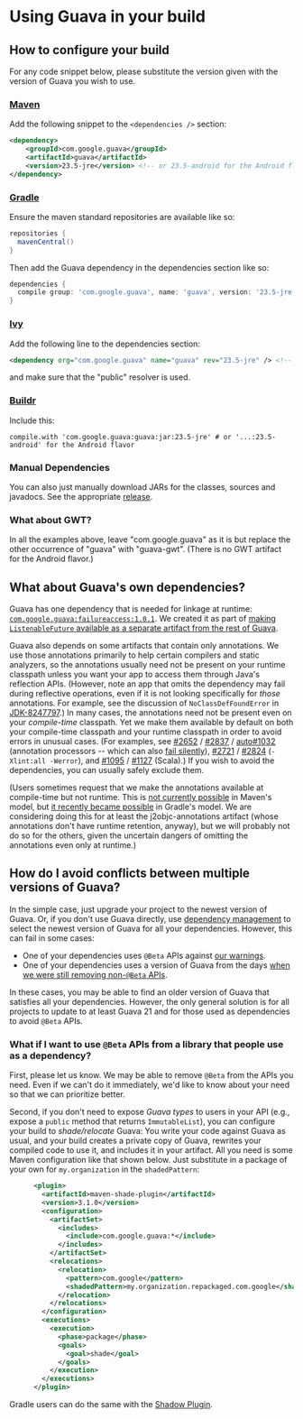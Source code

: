# Using Guava in your build

## How to configure your build

For any code snippet below, please substitute the version given with the version
of Guava you wish to use.

### [Maven](http://maven.apache.org)

Add the following snippet to the `<dependencies />` section:

```xml
<dependency>
    <groupId>com.google.guava</groupId>
    <artifactId>guava</artifactId>
    <version>23.5-jre</version> <!-- or 23.5-android for the Android flavor -->
</dependency>
```

### [Gradle](http://www.gradle.org/)

Ensure the maven standard repositories are available like so:

```groovy
repositories {
  mavenCentral()
}
```

Then add the Guava dependency in the dependencies section like so:

```groovy
dependencies {
  compile group: 'com.google.guava', name: 'guava', version: '23.5-jre' # or 23.5-android for the Android flavor
}
```

### [Ivy](http://ant.apache.org/ivy/)

Add the following line to the dependencies section:

```xml
<dependency org="com.google.guava" name="guava" rev="23.5-jre" /> <!-- or rev="23.5-android" for the Android flavor -->
```

and make sure that the "public" resolver is used.

### [Buildr](http://buildr.apache.org)

Include this:

```buildr
compile.with 'com.google.guava:guava:jar:23.5-jre' # or '...:23.5-android' for the Android flavor
```

### Manual Dependencies

You can also just manually download JARs for the classes, sources and javadocs.
See the appropriate [release](https://github.com/google/guava/releases).

### What about GWT?

In all the examples above, leave "com.google.guava" as it is but replace the
other occurrence of "guava" with "guava-gwt". (There is no GWT artifact for the
Android flavor.)

## What about Guava's own dependencies?

Guava has one dependency that is needed for linkage at runtime:
[`com.google.guava:failureaccess:1.0.1`](https://repo1.maven.org/maven2/com/google/guava/failureaccess/1.0.1/).
We created it as part of [making `ListenableFuture` available as a separate
artifact from the rest of
Guava](https://groups.google.com/g/guava-announce/c/Km82fZG68Sw).

Guava also depends on some artifacts that contain only annotations. We use those
annotations primarily to help certain compilers and static analyzers, so the
annotations usually need not be present on your runtime classpath unless you
want your app to access them through Java's reflection APIs. (However, note an
app that omits the dependency may fail during reflective operations, even if it
is not looking specifically for *those* annotations. For example, see the
discussion of `NoClassDefFoundError` in
[JDK-8247797](https://bugs.openjdk.java.net/browse/JDK-8247797).) In many cases,
the annotations need not be present even on your *compile-time* classpath. Yet
we make them available by default on both your compile-time classpath and your
runtime classpath in order to avoid errors in unusual cases. (For examples, see
[#2652](https://github.com/google/guava/pull/2652) /
[#2837](https://github.com/google/guava/issues/2837) /
[auto#1032](https://github.com/google/auto/issues/1032) (annotation
processors -- which can also
[fail silently](https://github.com/google/guava/pull/3649#issuecomment-540050747)),
[#2721](https://github.com/google/guava/issues/2721) /
[#2824](https://github.com/google/guava/issues/2824) (`-Xlint:all -Werror`), and
[#1095](https://github.com/google/guava/issues/1095) /
[#1127](https://github.com/google/guava/issues/1127) (Scala).) If you wish to
avoid the dependencies, you can usually safely exclude them.

(Users sometimes request that we make the annotations available at compile-time
but not runtime. This is
[not currently possible](https://issues.apache.org/jira/browse/MNG-2205?focusedCommentId=16267311&page=com.atlassian.jira.plugin.system.issuetabpanels:comment-tabpanel#comment-16267311)
in Maven's model, but
[it recently became possible](https://github.com/google/guava/pull/3683) in
Gradle's model. We are considering doing this for at least the
j2objc-annotations artifact (whose annotations don't have runtime retention,
anyway), but we will probably not do so for the others, given the uncertain
dangers of omitting the annotations even only at runtime.)

## How do I avoid conflicts between multiple versions of Guava?

In the simple case, just upgrade your project to the newest version of Guava.
Or, if you don't use Guava directly, use [dependency management] to select the
newest version of Guava for all your dependencies. However, this can fail in
some cases:

-   One of your dependencies uses `@Beta` APIs against [our
    warnings][important-warnings].
-   One of your dependencies uses a version of Guava from the days [when we were
    still removing non-`@Beta` APIs][important-warnings].

In these cases, you may be able to find an older version of Guava that satisfies
all your dependencies. However, the only general solution is for all projects to
update to at least Guava 21 and for those used as dependencies to avoid `@Beta`
APIs.

### What if I want to use `@Beta` APIs from a library that people use as a dependency?

First, please let us know. We may be able to remove `@Beta` from the APIs you
need. Even if we can't do it immediately, we'd like to know about your need so
that we can prioritize better.

Second, if you don't need to expose *Guava types* to users in your API (e.g.,
expose a `public` method that returns `ImmutableList`), you can configure your
build to *shade/relocate* Guava: You write your code against Guava as usual,
and your build creates a private copy of Guava, rewrites your compiled code to
use it, and includes it in your artifact. All you need is some Maven
configuration like that shown below. Just substitute in a package of your own
for `my.organization` in the `shadedPattern`:

```xml
      <plugin>
        <artifactId>maven-shade-plugin</artifactId>
        <version>3.1.0</version>
        <configuration>
          <artifactSet>
            <includes>
              <include>com.google.guava:*</include>
            </includes>
          </artifactSet>
          <relocations>
            <relocation>
              <pattern>com.google</pattern>
              <shadedPattern>my.organization.repackaged.com.google</shadedPattern>
            </relocation>
          </relocations>
        </configuration>
        <executions>
          <execution>
            <phase>package</phase>
            <goals>
              <goal>shade</goal>
            </goals>
          </execution>
        </executions>
      </plugin>
```

Gradle users can do the same with the [Shadow Plugin].

[dependency management]: https://maven.apache.org/guides/introduction/introduction-to-dependency-mechanism.html#Transitive_Dependencies
[important-warnings]: https://github.com/google/guava/blob/master/README.md#important-warnings
[Shadow Plugin]: http://imperceptiblethoughts.com/shadow/#relocating_packages
